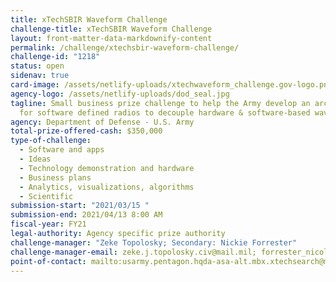 ```yaml
---
title: xTechSBIR Waveform Challenge
challenge-title: xTechSBIR Waveform Challenge
layout: front-matter-data-markdownify-content
permalink: /challenge/xtechsbir-waveform-challenge/
challenge-id: "1218"
status: open
sidenav: true
card-image: /assets/netlify-uploads/xtechwaveform_challenge.gov-logo.png
agency-logo: /assets/netlify-uploads/dod_seal.jpg
tagline: Small business prize challenge to help the Army develop an architecture
  for software defined radios to decouple hardware & software-based waveforms.
agency: Department of Defense - U.S. Army
total-prize-offered-cash: $350,000
type-of-challenge:
  - Software and apps
  - Ideas
  - Technology demonstration and hardware
  - Business plans
  - Analytics, visualizations, algorithms
  - Scientific
submission-start: "2021/03/15 "
submission-end: 2021/04/13 8:00 AM
fiscal-year: FY21
legal-authority: Agency specific prize authority
challenge-manager: "Zeke Topolosky; Secondary: Nickie Forrester"
challenge-manager-email: zeke.j.topolosky.civ@mail.mil; forrester_nicole@bah.com
point-of-contact: mailto:usarmy.pentagon.hqda-asa-alt.mbx.xtechsearch@mail.mil
---
```

